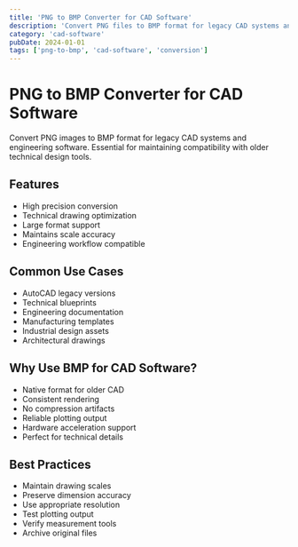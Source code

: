 ```yaml
---
title: 'PNG to BMP Converter for CAD Software'
description: 'Convert PNG files to BMP format for legacy CAD systems and industrial design software. Optimized for technical drawings and engineering workflows.'
category: 'cad-software'
pubDate: 2024-01-01
tags: ['png-to-bmp', 'cad-software', 'conversion']
---
```


# PNG to BMP Converter for CAD Software

Convert PNG images to BMP format for legacy CAD systems and engineering software. Essential for maintaining compatibility with older technical design tools.

## Features

- High precision conversion
- Technical drawing optimization
- Large format support
- Maintains scale accuracy
- Engineering workflow compatible

## Common Use Cases

- AutoCAD legacy versions
- Technical blueprints
- Engineering documentation
- Manufacturing templates
- Industrial design assets
- Architectural drawings

## Why Use BMP for CAD Software?

- Native format for older CAD
- Consistent rendering
- No compression artifacts
- Reliable plotting output
- Hardware acceleration support
- Perfect for technical details

## Best Practices

- Maintain drawing scales
- Preserve dimension accuracy
- Use appropriate resolution
- Test plotting output
- Verify measurement tools
- Archive original files 